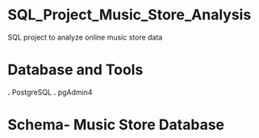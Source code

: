 # SQL_Project_Music_Store_Analysis
SQL project to analyze online music store data
# Database and Tools
   **.** PostgreSQL
   **.** pgAdmin4
# Schema- Music Store Database
